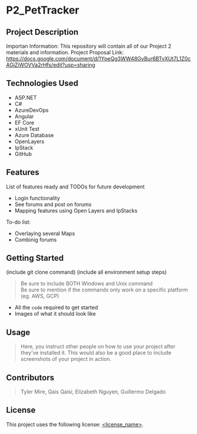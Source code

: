 # P2_PetTracker

## Project Description

Importan Information:
This repository will contain all of our Project 2 materials and information.
Project Proposal Link: https://docs.google.com/document/d/1YpeQg3WW48GvBur6BTvXUt7L1Z0cAGjZiWOVVa2rHfs/edit?usp=sharing

## Technologies Used

* ASP.NET
* C#
* AzureDevOps
* Angular
* EF Core
* xUnit Test
* Azure Database
* OpenLayers
* IpStack
* GitHub

## Features

List of features ready and TODOs for future development
* Login functionality
* See forums and post on forums
* Mapping features using Open Layers and IpStacks

To-do list:
* Overlaying several Maps
* Combinig forums

## Getting Started
   
(include git clone command)
(include all environment setup steps)

> Be sure to include BOTH Windows and Unix command  
> Be sure to mention if the commands only work on a specific platform (eg. AWS, GCP)

- All the `code` required to get started
- Images of what it should look like

## Usage

> Here, you instruct other people on how to use your project after they’ve installed it. This would also be a good place to include screenshots of your project in action.

## Contributors

> Tyler Mire,
> Qais Qaisi,
> Elizabeth Nguyen,
> Guillermo Delgado

## License

This project uses the following license: [<license_name>](<link>).



